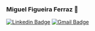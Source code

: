 ### Miguel Figueira Ferraz 👋

[![Linkedin Badge](https://img.shields.io/badge/-miguelfferraz-blue?style=flat-square&logo=Linkedin&logoColor=white&link=https://www.linkedin.com/in/miguelfferraz/)](https://www.linkedin.com/in/miguelfferraz/)
[![Gmail Badge](https://img.shields.io/badge/-miguelfigueiraferraz@gmail.com-c14438?style=flat-square&logo=Gmail&logoColor=white&link=mailto:miguelfigueiraferraz@gmail.com)](mailto:miguelfigueiraferraz@gmail.com)

<!--
**miguelfferraz/miguelfferraz** is a ✨ _special_ ✨ repository because its `README.md` (this file) appears on your GitHub profile.

Here are some ideas to get you started:

- 🔭 I’m currently working on ...
- 🌱 I’m currently learning ...
- 👯 I’m looking to collaborate on ...
- 🤔 I’m looking for help with ...
- 💬 Ask me about ...
- 📫 How to reach me: ...
- 😄 Pronouns: ...
- ⚡ Fun fact: ...
-->
